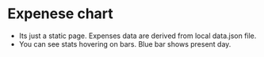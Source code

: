 # Expenese chart
* Its just a static page. Expenses data are derived from local data.json file.
* You can see stats hovering on bars. Blue bar shows present day.
